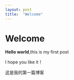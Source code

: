 ```yaml
---
layout: post
title:  "Welcome"
---
```


# Welcome

**Hello world**,this is my first post

I hope you like it！

这是我的第一篇博客
